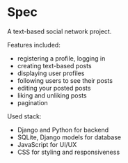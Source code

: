 # Spec
A text-based social network project.

Features included:
- registering a profile, logging in
- creating text-based posts
- displaying user profiles
- following users to see their posts
- editing your posted posts
- liking and unliking posts
- pagination

Used stack:
- Django and Python for backend
- SQLite, Django models for database
- JavaScript for UI/UX
- CSS for styling and responsiveness
